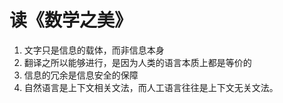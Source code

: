 # 读《数学之美》

<!--
ID: 4dccf902-3f3e-4225-baa7-f2d1b1a33480
Status: publish
Date: 2018-01-07T03:30:00
Modified: 2020-05-16T11:29:18
wp_id: 346
-->

1. 文字只是信息的载体，而非信息本身
2. 翻译之所以能够进行，是因为人类的语言本质上都是等价的
3. 信息的冗余是信息安全的保障
4. 自然语言是上下文相关文法，而人工语言往往是上下文无关文法。